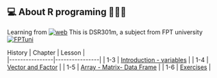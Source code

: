 ## 💻 About R programing 👨🏻‍💻
Learning from
[![web](https://img.shields.io/badge/Coursera.org-%231257A6.svg?logo=Coursera&logoColor=white)](https://www.coursera.org/specializations/applied-data-science-r)
This is DSR301m, a subject from FPT university 
[![FPTuni](https://img.shields.io/badge/FPT_university-%23FFA500.svg?logo=FPT&logoColor=white)](https://daihoc.fpt.edu.vn/en/artificial-intelligence/)


History
|    Chapter     |     Lesson     |  
|----------------|----------------|
| 1-3      | [Introduction - variables](https://github.com/PHQuyAn/Studying/blob/main/R%20program/Part1-3_self.R)   |
| 1-4      | [Vector and Factor](https://github.com/PHQuyAn/Studying/blob/main/R%20program/Part1-4_self.R) |
| 1-5      | [Array - Matrix- Data Frame](https://github.com/PHQuyAn/Studying/blob/main/R%20program/Part1-5_self.R) |
| 1-6      | [Exercises](https://github.com/PHQuyAn/Studying/blob/main/R%20program/Exercise_Part1-1.R) |

